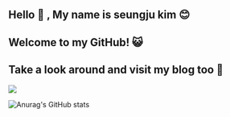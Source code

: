 ## Hello 👋 , My name is seungju kim 😊 
## Welcome to my GitHub! 😺
## Take a look around and visit my blog too 👾

<a href="https://kukimisgood.tistory.com/" target="_blank"><img src="https://img.shields.io/badge/blog-3DDC84?style=for-the-badge&logo=Tistory&logoColor=000000"/></a>

![Anurag's GitHub stats](https://github-readme-stats.vercel.app/api?username=kukimisgood&show_icons=true&theme=radical)

<!--
**kukimisgood/kukimisgood** is a ✨ _special_ ✨ repository because its `README.md` (this file) appears on your GitHub profile.

Here are some ideas to get you started:

- 🔭 I’m currently working on ...
- 🌱 I’m currently learning ...
- 👯 I’m looking to collaborate on ...
- 🤔 I’m looking for help with ...
- 💬 Ask me about ...
- 📫 How to reach me: ...
- 😄 Pronouns: ...
- ⚡ Fun fact: ...
-->
